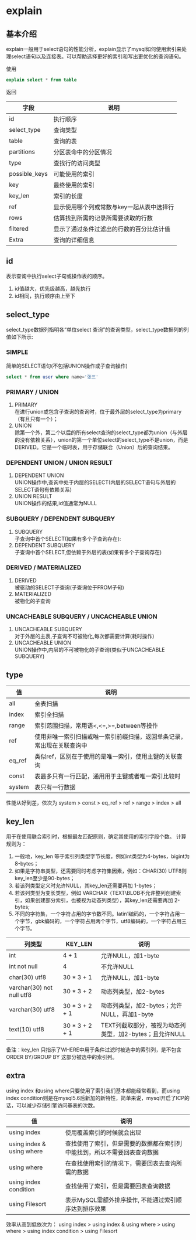 # explain

## 基本介绍
explain一般用于select语句的性能分析，explain显示了mysql如何使用索引来处理select语句以及连接表。可以帮助选择更好的索引和写出更优化的查询语句。

使用
``` sql
explain select * from table
```

返回

| 字段 | 说明 |
| ------ | ------ |
| id | 执行顺序 |
| select_type | 查询类型 |
| table | 查询的表 |
| partitions | 分区表命中的分区情况 |
| type | 查找行的访问类型 |
| possible_keys | 可能使用的索引 |
| key | 最终使用的索引 |
| key_len | 索引的长度 |
| ref | 显示使用哪个列或常数与key一起从表中选择行 |
| rows | 估算找到所需的记录所需要读取的行数 |
| filtered | 显示了通过条件过滤出的行数的百分比估计值 |
| Extra | 查询的详细信息 |

## id
表示查询中执行select子句或操作表的顺序。
1. id值越大，优先级越高，越先执行
2. id相同，执行顺序由上至下

## select_type
select_type数据列指明各“单位select 查询”的查询类型，select_type数据列的列值如下所示:
### SIMPLE  
简单的SELECT语句(不包括UNION操作或子查询操作)
```sql
select * from user where name='张三'
```

### PRIMARY / UNION
1. PRIMARY  
在进行union或包含子查询的查询时，位于最外层的select_type为primary（有且只有一个）；
2. UNION  
除第一个外，第二个以后的所有select查询的select_type都为union（与外层的没有依赖关系），union的第一个单位select的select_type不是union，而是DERIVED。它是一个临时表，用于存储联合（Union）后的查询结果。


### DEPENDENT UNION / UNION RESULT  
1. DEPENDENT UNION  
UNION操作中,查询中处于内层的SELECT(内层的SELECT语句与外层的SELECT语句有依赖关系)
2. UNION RESULT  
UNION操作的结果,id值通常为NULL

### SUBQUERY / DEPENDENT SUBQUERY  
1. SUBQUERY  
子查询中首个SELECT(如果有多个子查询存在):
2. DEPENDENT SUBQUERY  
子查询中首个SELECT,但依赖于外层的表(如果有多个子查询存在)

### DERIVED / MATERIALIZED  
1. DERIVED  
被驱动的SELECT子查询(子查询位于FROM子句)
2. MATERIALIZED  
被物化的子查询

### UNCACHEABLE SUBQUERY / UNCACHEABLE UNION
1. UNCACHEABLE SUBQUERY  
对于外层的主表,子查询不可被物化,每次都需要计算(耗时操作)
2. UNCACHEABLE UNION  
UNION操作中,内层的不可被物化的子查询(类似于UNCACHEABLE SUBQUERY)

## type
| 值 | 说明 |
| ------ | ------ |
| all | 全表扫描 |
| index | 索引全扫描 |
| range | 索引范围扫描，常用语<,<=,>=,between等操作 |
| ref | 使用非唯一索引扫描或唯一索引前缀扫描，返回单条记录，常出现在关联查询中 |
| eq_ref | 类似ref，区别在于使用的是唯一索引，使用主键的关联查询 |
| const | 表最多只有一行匹配，通用用于主键或者唯一索引比较时 |
| system | 表只有一行数据 |

性能从好到差，依次为
system > const > eq_ref > ref > range > index > all

## key_len
用于在使用联合索引时，根据最左匹配原则，确定其使用的索引字段个数。
计算规则为：
1. 一般地，key_len 等于索引列类型字节长度，例如int类型为4-bytes，bigint为8-bytes；
2. 如果是字符串类型，还需要同时考虑字符集因素，例如：CHAR(30) UTF8则key_len至少是90-bytes；
3. 若该列类型定义时允许NULL，其key_len还需要再加 1-bytes；
4. 若该列类型为变长类型，例如 VARCHAR（TEXT\BLOB不允许整列创建索引，如果创建部分索引，也被视为动态列类型），其key_len还需要再加 2-bytes;
5. 不同的字符集，一个字符占用的字节数不同。latin1编码的，一个字符占用一个字节，gbk编码的，一个字符占用两个字节，utf8编码的，一个字符占用三个字节。

| 列类型 | KEY_LEN | 说明 |
| ------ | --------- | --- |
| int | 4 + 1 | 允许NULL，加1-byte |
| int not null | 4 | 不允许NULL |
| char(30) utf8 | 30 * 3 + 1 | 允许NULL，加1-byte |
| varchar(30) not null utf8 | 30 * 3 + 2 | 动态列类型，加2-bytes |
| varchar(30) utf8 | 30 * 3 + 2 + 1 | 动态列类型，加2-bytes；允许NULL，再加1-byte |
| text(10) utf8 | 30 * 3 + 2 + 1 | TEXT列截取部分，被视为动态列类型，加2-bytes；且允许NULL |

备注：key_len 只指示了WHERE中用于条件过滤时被选中的索引列，是不包含 ORDER BY/GROUP BY 这部分被选中的索引列。

## extra
using index 和using where只要使用了索引我们基本都能经常看到，而using index condition则是在mysql5.6后新加的新特性，简单来说，mysql开启了ICP的话，可以减少存储引擎访问基表的次数。

| 值 | 说明 |
| ------ | ------ |
| using index | 使用覆盖索引的时候就会出现 |
| using index & using where | 查找使用了索引，但是需要的数据都在索引列中能找到，所以不需要回表查询数据 |
| using where | 在查找使用索引的情况下，需要回表去查询所需的数据 |
| using index condition | 查找使用了索引，但是需要回表查询数据 |
| using Filesort	| 表示MySQL需额外排序操作, 不能通过索引顺序达到排序效果 |
效率从高到低依次为：
using index > using index & using where > using where > using index condition > using Filesort
